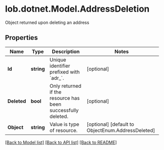 # lob.dotnet.Model.AddressDeletion
Object returned upon deleting an address

## Properties

Name | Type | Description | Notes
------------ | ------------- | ------------- | -------------
**Id** | **string** | Unique identifier prefixed with &#x60;adr_&#x60;. | [optional] 
**Deleted** | **bool** | Only returned if the resource has been successfully deleted. | [optional] 
**Object** | **string** | Value is type of resource. | [optional] [default to ObjectEnum.AddressDeleted]

[[Back to Model list]](../README.md#documentation-for-models) [[Back to API list]](../README.md#documentation-for-api-endpoints) [[Back to README]](../README.md)

